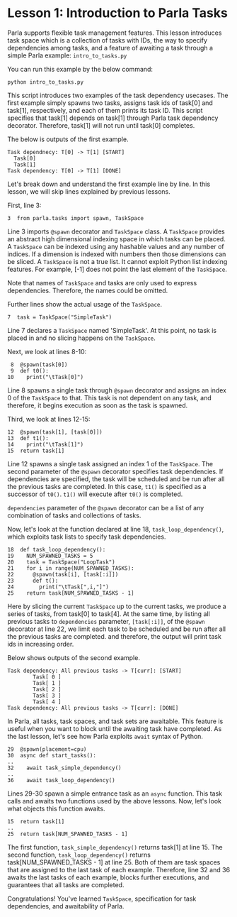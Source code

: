 # Lesson 1: Introduction to Parla Tasks

Parla supports flexible task management features. This lesson introduces
task space which is a collection of tasks with IDs, the way to specify
dependencies among tasks, and a feature of awaiting a task through a
simple Parla example: `intro_to_tasks.py`

You can run this example by the below command:

```
python intro_to_tasks.py
```

This script introduces two examples of the task dependency usecases.
The first example simply spawns two tasks, assigns task ids of task[0] and
task[1], respectively, and each of them prints its task ID. This script
specifies that task[1] depends on task[1] through Parla task dependency
decorator. Therefore, task[1] will not run until task[0] completes.

The below is outputs of the first example.

```
Task dependnecy: T[0] -> T[1] [START]
  Task[0]
  Task[1]
Task dependency: T[0] -> T[1] [DONE]
```

Let's break down and understand the first example line by line.
In this lesson, we will skip lines explained by previous lessons.

First, line 3:

```
3  from parla.tasks import spawn, TaskSpace
```

Line 3 imports `@spawn` decorator and `TaskSpace` class.
A `TaskSpace` provides an abstract high dimensional indexing space in which tasks can be placed.
A `TaskSpace` can be indexed using any hashable values and any number of indices.
If a dimension is indexed with numbers then those dimensions can be sliced.
A `TaskSpace` is not a true list. It cannot exploit Python list indexing features.
For example, [-1] does not point the last element of the `TaskSpace`.

Note that names of `TaskSpace` and tasks are only used to express dependencies.
Therefore, the names could be omitted.

Further lines show the actual usage of the `TaskSpace`.

```
7  task = TaskSpace("SimpleTask")
```

Line 7 declares a `TaskSpace` named 'SimpleTask'.
At this point, no task is placed in and no slicing happens on the `TaskSpace`.

Next, we look at lines 8-10:

```
 8  @spawn(task[0])
 9  def t0():
10    print("\tTask[0]")
```

Line 8 spawns a single task through `@spawn` decorator and assigns an index 0 of
the `TaskSpace` to that. This task is not dependent on any task, and therefore,
it begins execution as soon as the task is spawned.

Third, we look at lines 12-15:

```
12  @spawn(task[1], [task[0]])
13  def t1():
14    print("\tTask[1]")
15  return task[1]
```

Line 12 spawns a single task assigned an index 1 of the `TaskSpace`.
The second parameter of the `@spawn` decorator specifies task dependencies.
If dependencies are specified, the task will be scheduled and be run after all
the previous tasks are completed.
In this case, `t1()` is specified as a successor of `t0()`. `t1()` will execute
after `t0()` is completed.

`dependencies` parameter of the `@spawn` decorator can be a list of
any combination of tasks and collections of tasks.

Now, let's look at the function declared at line 18, `task_loop_dependency()`,
which exploits task lists to specify task dependencies.

```
18  def task_loop_dependency():
19    NUM_SPAWNED_TASKS = 5
20    task = TaskSpace("LoopTask")
21    for i in range(NUM_SPAWNED_TASKS):
22      @spawn(task[i], [task[:i]])
23      def t():
24        print("\tTask[",i,"]")
25    return task[NUM_SPAWNED_TASKS - 1]
```

Here by slicing the current `TaskSpace` up to the current tasks, we produce
a series of tasks, from task[0] to task[4]. At the same time, by listing all previous tasks to
`dependencies` parameter, `[task[:i]]`, of the `@spawn` decorator at line 22, we limit each task
to be scheduled and be run after all the previous tasks are completed. and
therefore, the output will print task ids in increasing order.

Below shows outputs of the second example.

```
Task dependency: All previous tasks -> T[curr]: [START]
        Task[ 0 ]
        Task[ 1 ]
        Task[ 2 ]
        Task[ 3 ]
        Task[ 4 ]
Task dependency: All previous tasks -> T[curr]: [DONE]
```

In Parla, all tasks, task spaces, and task sets are awaitable.
This feature is useful when you want to block until the awaiting task have completed. 
As the last lesson, let's see how Parla exploits `await` syntax of Python.

```
29  @spawn(placement=cpu)
30  async def start_tasks():
..
32    await task_simple_dependency()
..
36    await task_loop_dependency()
```

Lines 29-30 spawn a simple entrance task as an `async` function.
This task calls and awaits two functions used by the above lessons.
Now, let's look what objects this function awaits.

```
15  return task[1]
..
25  return task[NUM_SPAWNED_TASKS - 1]
```

The first function, `task_simple_dependency()` returns task[1] at line 15.
The second function, `task_loop_dependency()` returns task[NUM_SPAWNED_TASKS - 1] at line 25.
Both of them are task spaces that are assigned to the last task of each example.
Therefore, line 32 and 36 awaits the last tasks of each example, blocks further executions,
and guarantees that all tasks are completed.

Congratulations! You've learned `TaskSpace`, specification for task dependencies, and 
awaitability of Parla.

